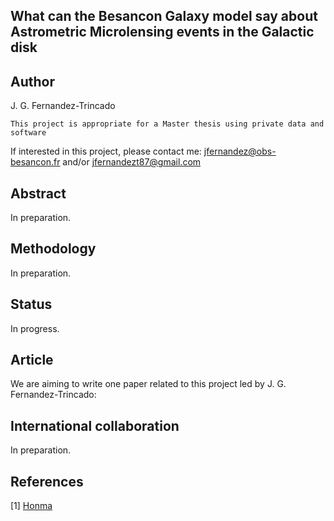 What can the Besancon Galaxy model say about Astrometric Microlensing events in the Galactic disk
---


Author
--

J. G. Fernandez-Trincado

`This project is appropriate for a Master thesis using private data and software`

If interested in this project, please contact me: jfernandez@obs-besancon.fr and/or jfernandezt87@gmail.com

Abstract
---

In preparation.


Methodology
----

In preparation.


Status
---

In progress.


Article
---

We are aiming to write one paper related to this project led by J. G. Fernandez-Trincado:


International collaboration
---

In preparation.

References
---

[1] [Honma](http://cds.cern.ch/record/534461/files/0201045.pdf)







